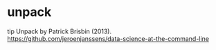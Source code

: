 # unpack
tip
Unpack by Patrick Brisbin (2013). 
https://github.com/jeroenjanssens/data-science-at-the-command-line

